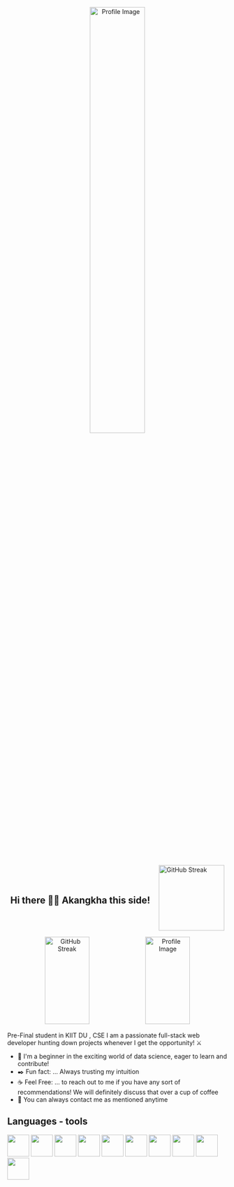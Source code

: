<p align="center">
  <img src="https://github.com/user-attachments/assets/d5a2c4f9-c03f-44f0-b29a-99ec4f1e5373" alt="Profile Image" width="50%"/>
</p>

<div style="display: flex; align-items: center; justify-content: center;">
  <h2 style="margin-right: 20px;">Hi there 👋🏻 Akangkha this side!</h2>
  <img src="https://github.com/user-attachments/assets/0b93cb7d-9a92-4b62-91a8-579647392f9e" alt="GitHub Streak" style="width: 150px;"/>
</div>


<p align="center">
  <img src="https://streak-stats.demolab.com?user=akangkha&theme=midnight-purple" alt="GitHub Streak" width="45%" style="height: 200px;" />
  <img src="https://github-readme-stats.vercel.app/api?username=akangkha&theme=midnight-purple&show_icons=true" alt="Profile Image" width="45%" style="height: 200px;" />
</p>



Pre-Final student in KIIT DU , CSE 
I am a passionate full-stack web developer hunting down projects whenever I get the opportunity! ⚔️
- 🔭 I'm a beginner in the exciting world of data science, eager to learn and contribute!
- ✒️ Fun fact: ... Always trusting my intuition
- ☕ Feel Free: ... to reach out to me if you have any sort of recommendations! We will definitely discuss that over a cup of coffee
- 🔗 You can always contact me as mentioned anytime


<!-- - 🌱 I’m currently learning ...
- 👯 I’m looking to collaborate on ...
- 🤔 I’m looking for help with ...
- 💬 Ask me about ...
- 📫 How to reach me: ...
- 😄 Pronouns: ... -->



<h2>Languages - tools </h2>
<img src="https://github.com/Akangkha/Akangkha/assets/113259853/a1ba5bf6-439c-471e-b0fc-23ec3796b325" width="50" height="50"  />
<img src="https://github.com/Akangkha/Akangkha/assets/113259853/0c1659fa-513c-4123-bf54-8b3c1e3df287" width="50" height="50"  />
<img src="https://github.com/Akangkha/Akangkha/assets/113259853/26ae747d-9d5c-4744-9f43-ec2e4c2d6605"  width="50" height="50"  />
<img src="https://github.com/Akangkha/Akangkha/assets/113259853/60206ca9-b099-4e40-af99-5858ddee91b3"  width="50" height="50"  />
<img src="https://github.com/Akangkha/Akangkha/assets/113259853/286198b3-6cb2-4c3c-89fc-aeee53906efe"  width="50" height="50"  />
<img src="https://github.com/Akangkha/Akangkha/assets/113259853/f308c46f-fa79-424a-a8d9-300a1a50148c"  width="50" height="50" />
<img src="https://github.com/Akangkha/Akangkha/assets/113259853/b8646b1e-bb50-4349-b7bd-eb3a8b3f303b"  width="50" height="50"  />
<img src="https://github.com/Akangkha/Akangkha/assets/113259853/23676216-3a1c-4049-a93c-6d18b2ce9059" width="50" height="50" />
<img src="https://github.com/Akangkha/Akangkha/assets/113259853/fd205124-2e9d-43f8-96cb-3a226e865a83" width="50" height="50" />
<img src="https://github.com/Akangkha/Akangkha/assets/113259853/984025ad-13ef-4d82-b130-19691afab1ed"  width="50" height="50"  />




